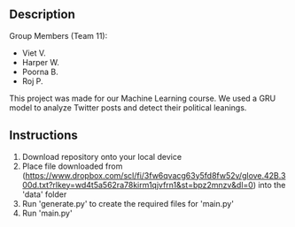 ## Description  
Group Members (Team 11):  
- Viet V.  
- Harper W.  
- Poorna B.
- Roj P.        

This project was made for our Machine Learning course. We used a GRU model to analyze Twitter posts and detect their political leanings.  

## Instructions  
1. Download repository onto your local device
2. Place file downloaded from (https://www.dropbox.com/scl/fi/3fw6qvacg63y5fd8fw52v/glove.42B.300d.txt?rlkey=wd4t5a562ra78kirm1qjvfrn1&st=bpz2mnzv&dl=0) into the 'data' folder  
3. Run 'generate.py' to create the required files for 'main.py'
4. Run 'main.py'

